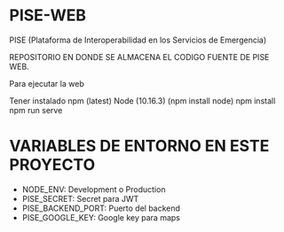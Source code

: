 # PISE-WEB
PISE (Plataforma de Interoperabilidad en los Servicios de Emergencia)

REPOSITORIO EN DONDE SE ALMACENA EL CODIGO FUENTE DE PISE WEB.

Para ejecutar la web

Tener instalado npm (latest)
Node (10.16.3) (npm install node)
npm install
npm run serve

# VARIABLES DE ENTORNO EN ESTE PROYECTO

* NODE_ENV: Development o Production
* PISE_SECRET: Secret para JWT
* PISE_BACKEND_PORT: Puerto del backend
* PISE_GOOGLE_KEY: Google key para maps
